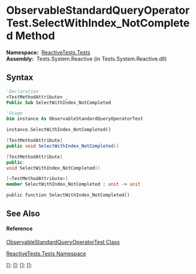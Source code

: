 # ObservableStandardQueryOperatorTest.SelectWithIndex\_NotCompleted Method

**Namespace:**  [ReactiveTests.Tests](ReactiveTests.Tests\ReactiveTests.Tests.md)  
**Assembly:**  Tests.System.Reactive (in Tests.System.Reactive.dll)

## Syntax

```vb
'Declaration
<TestMethodAttribute> _
Public Sub SelectWithIndex_NotCompleted
```

```vb
'Usage
Dim instance As ObservableStandardQueryOperatorTest

instance.SelectWithIndex_NotCompleted()
```

```csharp
[TestMethodAttribute]
public void SelectWithIndex_NotCompleted()
```

```c++
[TestMethodAttribute]
public:
void SelectWithIndex_NotCompleted()
```

```fsharp
[<TestMethodAttribute>]
member SelectWithIndex_NotCompleted : unit -> unit 
```

```jscript
public function SelectWithIndex_NotCompleted()
```

## See Also

#### Reference

[ObservableStandardQueryOperatorTest Class](ObservableStandardQueryOperatorTest\ObservableStandardQueryOperatorTest.md)

[ReactiveTests.Tests Namespace](ReactiveTests.Tests\ReactiveTests.Tests.md)

[]: 
[]: 
[]: 
[]: 